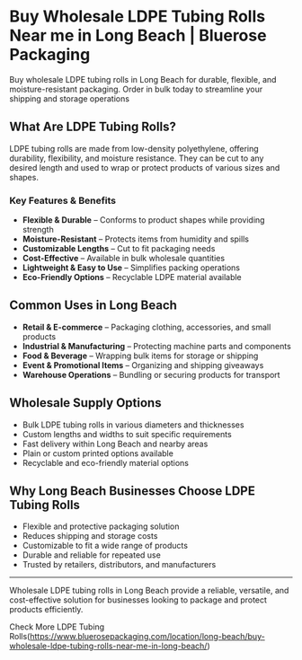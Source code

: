# Buy Wholesale LDPE Tubing Rolls Near me in Long Beach | Bluerose Packaging

Buy wholesale LDPE tubing rolls in Long Beach for durable, flexible, and moisture-resistant packaging. Order in bulk today to streamline your shipping and storage operations

## What Are LDPE Tubing Rolls?

LDPE tubing rolls are made from low-density polyethylene, offering durability, flexibility, and moisture resistance. They can be cut to any desired length and used to wrap or protect products of various sizes and shapes.

### Key Features & Benefits

- **Flexible & Durable** – Conforms to product shapes while providing strength  
- **Moisture-Resistant** – Protects items from humidity and spills  
- **Customizable Lengths** – Cut to fit packaging needs  
- **Cost-Effective** – Available in bulk wholesale quantities  
- **Lightweight & Easy to Use** – Simplifies packing operations  
- **Eco-Friendly Options** – Recyclable LDPE material available  

## Common Uses in Long Beach

- **Retail & E-commerce** – Packaging clothing, accessories, and small products  
- **Industrial & Manufacturing** – Protecting machine parts and components  
- **Food & Beverage** – Wrapping bulk items for storage or shipping  
- **Event & Promotional Items** – Organizing and shipping giveaways  
- **Warehouse Operations** – Bundling or securing products for transport  

## Wholesale Supply Options

- Bulk LDPE tubing rolls in various diameters and thicknesses  
- Custom lengths and widths to suit specific requirements  
- Fast delivery within Long Beach and nearby areas  
- Plain or custom printed options available  
- Recyclable and eco-friendly material options  

## Why Long Beach Businesses Choose LDPE Tubing Rolls

- Flexible and protective packaging solution  
- Reduces shipping and storage costs  
- Customizable to fit a wide range of products  
- Durable and reliable for repeated use  
- Trusted by retailers, distributors, and manufacturers  

---

Wholesale LDPE tubing rolls in Long Beach provide a reliable, versatile, and cost-effective solution for businesses looking to package and protect products efficiently.

Check More LDPE Tubing Rolls(https://www.bluerosepackaging.com/location/long-beach/buy-wholesale-ldpe-tubing-rolls-near-me-in-long-beach/)
